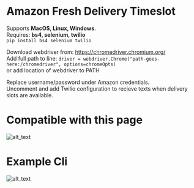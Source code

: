 # Amazon Fresh Delivery Timeslot 
Supports **MacOS, Linux, Windows**.  
Requires: **bs4, selenium, twilio**  
  ```pip install bs4 selenium twilio```  


Download webdriver from: https://chromedriver.chromium.org/  
Add full path to line: ```driver = webdriver.Chrome("path-goes-here:/chromedriver", options=chromeOpts)```  
or add location of webdriver to PATH 


Replace username/password under Amazon credentials.  
Uncomment and add Twilio configuration to recieve texts when delivery slots are available.


# Compatible with this page
![alt_text](https://github.com/wfleisher/amazon_fresh_delivery_timeslot/blob/master/images/example-page.png)

# Example Cli
![alt_text](https://github.com/wfleisher/amazon_fresh_delivery_timeslot/blob/master/images/example-cli.png)
